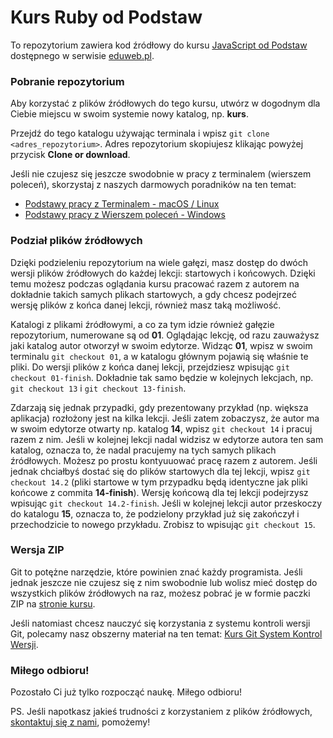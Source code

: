 # Kurs Ruby od Podstaw

To repozytorium zawiera kod źródłowy do kursu [JavaScript od Podstaw](https://eduweb.pl/kursy/javascript/javascript-podstawy.html) dostępnego w serwisie [eduweb.pl](https://eduweb.pl).

### Pobranie repozytorium

Aby korzystać z plików źródłowych do tego kursu, utwórz w dogodnym dla Ciebie miejscu w swoim systemie nowy katalog, np. **kurs**.

Przejdź do tego katalogu używając terminala i wpisz `git clone <adres_repozytorium>`. Adres repozytorium skopiujesz klikając powyżej przycisk **Clone or download**.

Jeśli nie czujesz się jeszcze swodobnie w pracy z terminalem (wierszem poleceń), skorzystaj z naszych darmowych poradników na ten temat:

- [Podstawy pracy z Terminalem - macOS / Linux](https://www.youtube.com/watch?v=fAuDnN3C64o)
- [Podstawy pracy z Wierszem poleceń - Windows](https://www.youtube.com/watch?v=gohuR6-wT0Y)

### Podział plików źródłowych

Dzięki podzieleniu repozytorium na wiele gałęzi, masz dostęp do dwóch wersji plików źródłowych do każdej lekcji: startowych i końcowych. Dzięki temu możesz podczas oglądania kursu pracować razem z autorem na dokładnie takich samych plikach startowych, a gdy chcesz podejrzeć wersję plików z końca danej lekcji, również masz taką możliwość.

Katalogi z plikami źródłowymi, a co za tym idzie również gałęzie repozytorium, numerowane są od **01**. Oglądając lekcję, od razu zauważysz jaki katalog autor otworzył w swoim edytorze. Widząc **01**, wpisz w swoim terminalu `git checkout 01`, a w katalogu głównym pojawią się właśnie te pliki. Do wersji plików z końca danej lekcji, przejdziesz wpisując `git checkout 01-finish`. Dokładnie tak samo będzie w kolejnych lekcjach, np. `git checkout 13` i `git checkout 13-finish`.

Zdarzają się jednak przypadki, gdy prezentowany przykład (np. większa aplikacja) rozłożony jest na kilka lekcji. Jeśli zatem zobaczysz, że autor ma w swoim edytorze otwarty np. katalog **14**, wpisz `git checkout 14` i pracuj razem z nim. Jeśli w kolejnej lekcji nadal widzisz w edytorze autora ten sam katalog, oznacza to, że nadal pracujemy na tych samych plikach źródłowych. Możesz po prostu kontyuuować pracę razem z autorem. Jeśli jednak chciałbyś dostać się do plików startowych dla tej lekcji, wpisz `git checkout 14.2` (pliki startowe w tym przypadku będą identyczne jak pliki końcowe z commita **14-finish**). Wersję końcową dla tej lekcji podejrzysz wpisując `git checkout 14.2-finish`. Jeśli w kolejnej lekcji autor przeskoczy do katalogu **15**, oznacza to, że podzielony przykład już się zakończył i przechodzicie to nowego przykładu. Zrobisz to wpisując `git checkout 15`.

### Wersja ZIP

Git to potężne narzędzie, które powinien znać każdy programista. Jeśli jednak jeszcze nie czujesz się z nim swobodnie lub wolisz mieć dostęp do wszystkich plików źródłowych na raz, możesz pobrać je w formie paczki ZIP na [stronie kursu](https://eduweb.pl/kursy/javascript/javascript-podstawy.html).

Jeśli natomiast chcesz nauczyć się korzystania z systemu kontroli wersji Git, polecamy nasz obszerny materiał na ten temat: [Kurs Git System Kontrol Wersji](https://eduweb.pl/kursy/javascript/git-system-kontroli-wersji.html).

### Miłego odbioru!

Pozostało Ci już tylko rozpocząć naukę. Miłego odbioru!

PS. Jeśli napotkasz jakieś trudności z korzystaniem z plików źródłowych, [skontaktuj się z nami](https://eduweb.pl/kontakt/), pomożemy!
